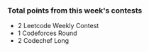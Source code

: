 ### Total points from this week's contests
* 2 Leetcode Weekly Contest
* 1 Codeforces Round
* 2 Codechef Long
